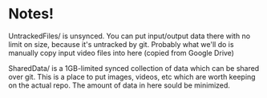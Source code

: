 # Notes!


UntrackedFiles/ is unsynced. You can put input/output data there with no limit on size, because it's untracked by git. Probably what we'll do is manually copy input video files into here (copied from Google Drive)

SharedData/ is a 1GB-limited synced collection of data which can be shared over git. This is a place to put images, videos, etc which are worth keeping on the actual repo. The amount of data in here sould be minimized.
